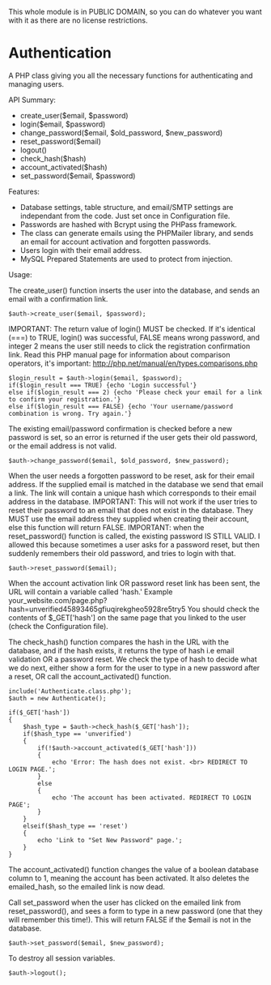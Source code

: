This whole module is in PUBLIC DOMAIN, so you can do whatever you want with it as there are no license restrictions.

Authentication 
=====================

A PHP class giving you all the necessary functions for authenticating and managing users.

API Summary:

- create_user($email, $password)
- login($email, $password)
- change_password($email, $old_password, $new_password)
- reset_password($email)
- logout()
- check_hash($hash)
- account_activated($hash)
- set_password($email, $password)

Features:

- Database settings, table structure, and email/SMTP settings are independant from the code. Just set once in Configuration file.
- Passwords are hashed with Bcrypt using the PHPass framework. 
- The class can generate emails using the PHPMailer library, and sends an email for account activation and forgotten passwords.
- Users login with their email address.
- MySQL Prepared Statements are used to protect from injection.

Usage:

The create_user() function inserts the user into the database, and sends an email with a confirmation link.

    $auth->create_user($email, $password);

IMPORTANT: The return value of login() MUST be checked. If it's identical (===) to TRUE, login() was successful, FALSE means wrong password, and integer 2 means the user still needs to click the registration confirmation link.
Read this PHP manual page for information about comparison operators, it's important: http://php.net/manual/en/types.comparisons.php  

    $login_result = $auth->login($email, $password);  
    if($login_result === TRUE) {echo 'Login successful'}  
    else if($login_result === 2) {echo 'Please check your email for a link to confirm your registration.'}  
    else if($login_result === FALSE) {echo 'Your username/password combination is wrong. Try again.'}  

The existing email/password confirmation is checked before a new password is set, so an error is returned if the user gets their old password, or the email address is not valid.  

    $auth->change_password($email, $old_password, $new_password);

When the user needs a forgotten password to be reset, ask for their email address. If the supplied email is matched in the database we send that email a link. The link will contain a unique hash which corresponds to their email address in the database. IMPORTANT: This will not work if the user tries to reset their password to an email that does not exist in the database. They MUST use the email address they supplied when creating their account, else this function will return FALSE. 
IMPORTANT: when the reset_password() function is called, the existing password IS STILL VALID. I allowed this because sometimes a user asks for a password reset, but then suddenly remembers their old password, and tries to login with that.  

    $auth->reset_password($email);

When the account activation link OR password reset link has been sent, the URL will contain a variable called 'hash.' Example your_website.com/page.php?hash=unverified45893465gfiuqirekgheo5928re5try5
You should check the contents of $_GET['hash'] on the same page that you linked to the user (check the Configuration file).

The check_hash() function compares the hash in the URL with the database, and if the hash exists, it returns the type of hash i.e email validation OR a password reset.
We check the type of hash to decide what we do next, either show a form for the user to type in a new password after a reset, OR call the account_activated() function.

    include('Authenticate.class.php');
    $auth = new Authenticate();
	    
    if($_GET['hash'])
    {
        $hash_type = $auth->check_hash($_GET['hash']);
        if($hash_type == 'unverified')
        {
            if(!$auth->account_activated($_GET['hash']))
            {
                echo 'Error: The hash does not exist. <br> REDIRECT TO LOGIN PAGE.';
            }
            else
            {
                echo 'The account has been activated. REDIRECT TO LOGIN PAGE';
            }
        }
        elseif($hash_type == 'reset')
        {
            echo 'Link to "Set New Password" page.';
        }
    }
The account_activated() function changes the value of a boolean database column to 1, meaning the account has been activated. It also deletes the emailed_hash, so the emailed link is now dead.

Call set_password when the user has clicked on the emailed link from reset_password(), and sees a form to type in a new password (one that they will remember this time!). This will return FALSE if the $email is not in the database.

    $auth->set_password($email, $new_password);

To destroy all session variables.

    $auth->logout();
